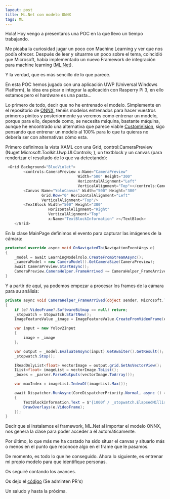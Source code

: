 ```yaml
---
layout: post
title: ML.Net con modelo ONNX
tags: ML
---
```


Hola! Hoy vengo a presentaros una POC en la que llevo un tiempo trabajando.

Me picaba la curiosidad jugar un poco con Machine Learning y ver que nos podía ofrecer. Después de leer y situarme un poco sobre el tema, coincidió que Microsoft, había implementado un nuevo Framework de integración para machine learning ([ML.Net](https://dotnet.microsoft.com/apps/machinelearning-ai/ml-dotnet)).

Y la verdad, que es más sencillo de lo que parece.

En esta POC hemos jugado con una aplicación UWP (Universal Windows Platform), la idea era picar e integrar la aplicación con Rasperry Pi 3, en ello estamos pero el hardware es una pasta...

Lo primero de todo, decir que no he entrenado el modelo. Simplemente en el repositorio de [ONNX](https://github.com/onnx/models), tenéis modelos entrenados para hacer vuestros primeros pinitos y posteriormente ya veremos como entrenar un modelo, porque para ello, depende como, se necesita máquina, bastante máquina, aunque he encontrado una alternativa que parece viable [CustomVision](https://www.customvision.ai/), sigo pensando que entrenar un modelo al 100% para lo que tu quieras no debería ser con alternativas cómo esta.

Primero definimos la vista XAML con una Grid, control:CameraPreview (Nuget Microsoft.Toolkit.Uwp.UI.Controls;
), un textblock y un canvas (para renderizar el resultado de lo que va detectando):

~~~csharp
 <Grid Background="BlueViolet">
        <controls:CameraPreview x:Name="CameraPreview" 
                                Width="500" Height="300" 
                                HorizontalAlignment="Left" 
                                VerticalAlignment="Top"></controls:CameraPreview>
        <Canvas Name="YoloCanvas" Width="500" Height="300"
                Grid.Row="0" HorizontalAlignment="Left" 
                VerticalAlignment="Top"/>
        <TextBlock Width="500" Height="300" 
                   HorizontalAlignment="Right" 
                   VerticalAlignment="Top"
                   x:Name="TextBlockInformation" ></TextBlock>
    </Grid>
~~~

En la clase MainPage definimos el evento para capturar las imágenes de la cámara:

~~~csharp
protected override async void OnNavigatedTo(NavigationEventArgs e)
{
    _model = await LearningModelYolo.CreateFromStreamAsync();
    _cameraModel = new CameraModel().GetCameraSize(CameraPreview);
    await CameraPreview.StartAsync();
    CameraPreview.CameraHelper.FrameArrived += CameraHelper_FrameArrived;
}
~~~

Y a partir de aquí, ya podemos empezar a procesar los frames de la cámara para su análisis:

~~~csharp
private async void CameraHelper_FrameArrived(object sender, Microsoft.Toolkit.Uwp.Helpers.FrameEventArgs e)
{
    if (e?.VideoFrame?.SoftwareBitmap == null) return;
    _stopwatch = Stopwatch.StartNew();
    ImageFeatureValue _image = ImageFeatureValue.CreateFromVideoFrame(e.VideoFrame);

    var input = new Yolov2Input
    {
        image = _image
    };

    var output = _model.EvaluateAsync(input).GetAwaiter().GetResult();
    _stopwatch.Stop();

    IReadOnlyList<float> vectorImage = output.grid.GetAsVectorView();
    IList<float> imageList = vectorImage.ToList();
    _boxes = _parser.ParseOutputs(vectorImage.ToArray());

    var maxIndex = imageList.IndexOf(imageList.Max());

    await Dispatcher.RunAsync(CoreDispatcherPriority.Normal, async () =>
    {
        TextBlockInformation.Text = $"{1000f / _stopwatch.ElapsedMilliseconds,4:f1} fps on Width {_cameraModel.Width} x Height {_cameraModel}";
        DrawOverlays(e.VideoFrame);
    });
}
~~~

Decir que si instalamos el framework, ML.Net al importar el modelo ONNX, nos genera la clase para poder acceder a él automáticamente.

Por último, lo que más me ha costado ha sido situar el canvas y situarlo más o menos en el punto que reconoce algo en el frame que le pasamos.

De momento, es todo lo que he conseguido. Ahora lo siguiente, es entrenar mi propio modelo para que identifique personas.

Os seguiré contando los avances.

Os dejo el [código](https://github.com/JRRN/Pabi) (Se adminten PR's)

Un saludo y hasta la próxima.